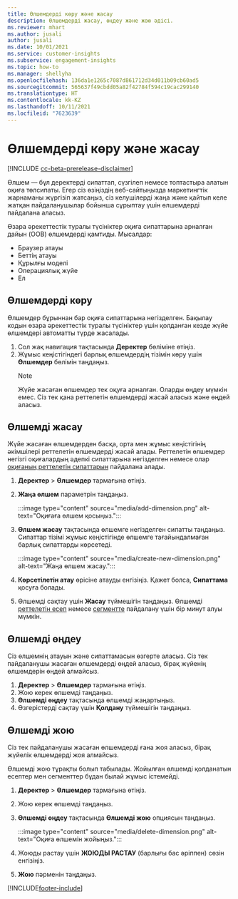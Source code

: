 ```yaml
---
title: Өлшемдерді көру және жасау
description: Өлшемдерді жасау, өңдеу және жою әдісі.
ms.reviewer: mhart
ms.author: jusali
author: jusali
ms.date: 10/01/2021
ms.service: customer-insights
ms.subservice: engagement-insights
ms.topic: how-to
ms.manager: shellyha
ms.openlocfilehash: 136da1e1265c7087d861712d34d011b09cb60ad5
ms.sourcegitcommit: 565637f49cbdd05a82f42784f594c19cac299140
ms.translationtype: HT
ms.contentlocale: kk-KZ
ms.lasthandoff: 10/11/2021
ms.locfileid: "7623639"
---
```

# <a name="view-and-create-dimensions"></a>Өлшемдерді көру және жасау

[!INCLUDE [cc-beta-prerelease-disclaimer](includes/cc-beta-prerelease-disclaimer.md)]

Өлшем — бұл деректерді сипаттап, сүзгілеп немесе топтастыра алатын оқиға төлсипаты. Егер сіз өзіңіздің веб-сайтыңызда маркетингтік жарнаманы жүргізіп жатсаңыз, сіз келушілерді жаңа және қайтып келе жатқан пайдаланушылар бойынша сұрыптау үшін өлшемдерді пайдалана аласыз.  

Өзара әрекеттестік туралы түсініктер оқиға сипаттарына арналған дайын (OOB) өлшемдерді қамтиды. Мысалдар:

- Браузер атауы
- Беттің атауы
- Құрылғы моделі
- Операциялық жүйе
- Ел

## <a name="view-dimensions"></a>Өлшемдерді көру

Өлшемдер бұрыннан бар оқиға сипаттарына негізделген. Бақылау кодын өзара әрекеттестік туралы түсініктер үшін қолданған кезде жүйе өлшемдері автоматты түрде жасалады.

1. Сол жақ навигация тақтасында **Деректер** бөліміне өтіңіз. 
1. Жұмыс кеңістігіндегі барлық өлшемдердің тізімін көру үшін **Өлшемдер** бөлімін таңдаңыз. 
   > [!NOTE]
   > Жүйе жасаған өлшемдер тек оқуға арналған. Оларды өңдеу мүмкін емес. Сіз тек қана реттелетін өлшемдерді жасай аласыз және өңдей аласыз.

## <a name="create-a-dimension"></a>Өлшемді жасау

Жүйе жасаған өлшемдерден басқа, орта мен жұмыс кеңістігінің әкімшілері реттелетін өлшемдерді жасай алады. Реттелетін өлшемдер негізгі оқиғалардың әдепкі сипаттарына негізделген немесе олар [оқиғаның реттелетін сипаттарын](advanced-SDK-implementation.md) пайдалана алады.

1. **Деректер** > **Өлшемдер** тармағына өтіңіз.
1. **Жаңа өлшем** параметрін таңдаңыз.

   :::image type="content" source="media/add-dimension.png" alt-text="Оқиғаға өлшем қосыңыз.":::

1. **Өлшем жасау** тақтасында өлшемге негізделген сипатты таңдаңыз. Сипаттар тізімі жұмыс кеңістігінде өлшемге тағайындалмаған барлық сипаттарды көрсетеді.
   
   :::image type="content" source="media/create-new-dimension.png" alt-text="Жаңа өлшем жасау.":::
      
3. **Көрсетілетін атау** өрісіне атауды енгізіңіз. Қажет болса, **Сипаттама** қосуға болады.
4. Өлшемді сақтау үшін **Жасау** түймешігін таңдаңыз. Өлшемді [реттелетін есеп](custom-reports.md) немесе [сегментте](segments.md) пайдалану үшін бір минут алуы мүмкін. 

## <a name="edit-a-dimension"></a>Өлшемді өңдеу

Сіз өлшемнің атауын және сипаттамасын өзгерте аласыз. Сіз тек пайдаланушы жасаған өлшемдерді өңдей аласыз, бірақ жүйенің өлшемдерін өңдей алмайсыз.


1. **Деректер** > **Өлшемдер** тармағына өтіңіз.
1. Жою керек өлшемді таңдаңыз.
1. **Өлшемді өңдеу** тақтасында өлшемді жаңартыңыз.
1. Өзгерістерді сақтау үшін **Қолдану** түймешігін таңдаңыз.

## <a name="delete-a-dimension"></a>Өлшемді жою

Сіз тек пайдаланушы жасаған өлшемдерді ғана жоя аласыз, бірақ жүйелік өлшемдерді жоя алмайсыз.

Өлшемді жою тұрақты болып табылады. Жойылған өлшемді қолданатын есептер мен сегменттер бұдан былай жұмыс істемейді. 

1. **Деректер** > **Өлшемдер** тармағына өтіңіз.
1. Жою керек өлшемді таңдаңыз.
1. **Өлшемді өңдеу** тақтасында **Өлшемді жою** опциясын таңдаңыз.

   :::image type="content" source="media/delete-dimension.png" alt-text="Оқиға өлшемін жойыңыз.":::

1. Жоюды растау үшін **ЖОЮДЫ РАСТАУ** (барлығы бас әріппен) сөзін енгізіңіз. 
1. **Жою** пәрменін таңдаңыз.

[!INCLUDE[footer-include](../includes/footer-banner.md)]
